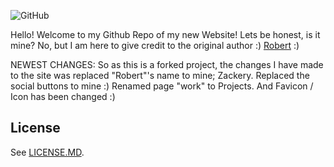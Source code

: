 ![GitHub](https://img.shields.io/github/license/Wallvon/website?color=A42E2B&logo=gnu&logoColor=white&style=for-the-badge)

Hello! Welcome to my Github Repo of my new Website! Lets be honest, is it mine? No, but I am here to give credit to the original author :)
[Robert](https://github.com/Wallvon/website) :)


NEWEST CHANGES:
So as this is a forked project, the changes I have made to the site was replaced "Robert"'s name to mine; Zackery. 
Replaced the social buttons to mine :)
Renamed page "work" to Projects.
And Favicon / Icon has been changed :)


## License

See [LICENSE.MD](https://github.com/Wallvon/website/blob/master/LICENSE.md).
